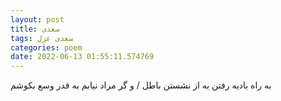 ```yaml
---
layout: post
title: سعدی
tags: سعدی غزل
categories: poem
date: 2022-06-13 01:55:11.574769
---
```


به راه بادیه رفتن به از نشستن باطل / و گر مراد نیابم به قدر وسع بکوشم